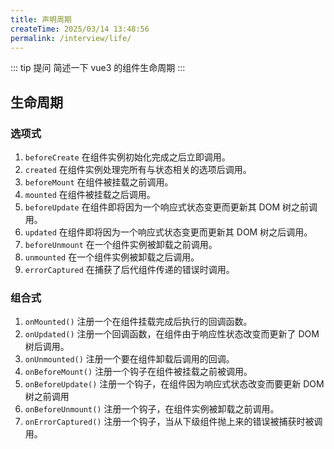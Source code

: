 ```yaml
---
title: 声明周期
createTime: 2025/03/14 13:48:56
permalink: /interview/life/
---
```


::: tip 提问
简述一下 vue3 的组件生命周期
:::

## 生命周期

### 选项式

1. `beforeCreate` 在组件实例初始化完成之后立即调用。
2. `created` 在组件实例处理完所有与状态相关的选项后调用。
3. `beforeMount` 在组件被挂载之前调用。
4. `mounted` 在组件被挂载之后调用。
5. `beforeUpdate` 在组件即将因为一个响应式状态变更而更新其 DOM 树之前调用。
6. `updated` 在组件即将因为一个响应式状态变更而更新其 DOM 树之后调用。
7. `beforeUnmount` 在一个组件实例被卸载之前调用。
8. `unmounted` 在一个组件实例被卸载之后调用。
9. `errorCaptured` 在捕获了后代组件传递的错误时调用。

### 组合式

1. `onMounted()` 注册一个在组件挂载完成后执行的回调函数。
2. `onUpdated()` 注册一个回调函数，在组件由于响应性状态改变而更新了 DOM 树后调用。
3. `onUnmounted()` 注册一个要在组件卸载后调用的回调。
4. `onBeforeMount()` 注册一个钩子在组件被挂载之前被调用。
5. `onBeforeUpdate()` 注册一个钩子，在组件因为响应式状态改变而要更新 DOM 树之前调用
6. `onBeforeUnmount()` 注册一个钩子，在组件实例被卸载之前调用。
7. `onErrorCaptured()` 注册一个钩子，当从下级组件抛上来的错误被捕获时被调用。